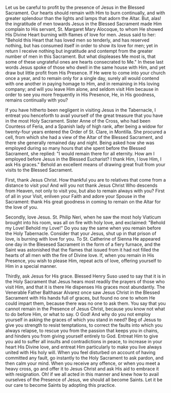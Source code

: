 
Let us be careful to profit by the presence of Jesus in the Blessed Sacrament. Our hearts should remain with Him to burn continually, and with greater splendour than the lights and lamps that adorn the Altar. But, alas! the ingratitude of men towards Jesus in the Blessed Sacrament made Him complain to His servant, St. Margaret Mary Alocoque, to whom He showed His Divine Heart burning with flames of love for men. Jesus said to her: \"Behold this Heart that has loved men so tenderly, and has reserved nothing, but has consumed itself in order to show its love for men; yet in return I receive nothing but ingratitude and contempt from the greater number of men in this Sacrament. But what displeases Me most is, that some of these ungrateful ones are hearts consecrated to Me.\" In these last words Jesus spoke of those who dwell in the same house with Him, and yet draw but little profit from His Presence. If He were to come into your church once a year, and to remain only for a single day, surely all would contend with one another in paying homage to Him, and in remaining in His loving company; and will you leave Him alone, and seldom visit Him because in order to see you more frequently in His Presence, He, in His goodness, remains continually with you?

If you have hitherto been negligent in visiting Jesus in the Tabernacle, I entreat you henceforth to avail yourself of the great treasure that you have in the most Holy Sacrament. Sister Anne of the Cross, who had been Countess of Feria, and a Spanish lady of high rank, after being a widow for twenty-four years entered the Order of St. Clare, in Montilla. She procured a cell, from which she had a view of the Altar of the Blessed Sacrament, and there she generally remained day and night. Being asked how she was employed during so many hours that she spent before the Blessed Sacrament, she replied: \"I would remain there for all eternity. How am I employed before Jesus in the Blessed Eucharist? I thank Him, I love Him, I ask His graces.\" Behold an excellent means of drawing great fruit from your visits to the Blessed Sacrament.

First, thank Jesus Christ. How thankful you are to relatives that come from a distance to visit you! And will you not thank Jesus Christ Who descends from Heaven, not only to visit you, but also to remain always with you? First of all in your Visit, enliven your Faith and adore your Spouse in the Sacrament: thank His great goodness in coming to remain on the Altar for the love of you.

Secondly, love Jesus. St. Philip Neri, when he saw the most holy Viaticum brought into his room, was all on fire with holy love, and exclaimed: \"Behold my Love! Behold my Love!\" Do you say the same when you remain before the Holy Tabernacle. Consider that your Jesus, shut up in that prison of love, is burning with love for you. To St. Catherine of Sienna He appeared one day in the Blesesed Sacrament in the form of a fiery furnace, and the Saint was astonished that the flames that issued from it had not filled the hearts of all men with the fire of Divine love. If, when you remain in His Presence, you wish to please Him, repeat acts of love, offering yourself to Him in a special manner.

Thirdly, ask Jesus for His grace. Blessed Henry Suso used to say that it is in the Holy Sacrament that Jesus hears most readily the prayers of those who visit Him, and that it is there He dispenses His graces most abundantly. The Venerable Father Balthasar Alvarez once saw Jesus Christ in the Blessed Sacrament with His hands full of graces, but found no one to whom He could impart them, because there was no one to ask them. You say that you cannot remain in the Presence of Jesus Christ, because you know not what to do before Him, or what to say. O God! And why do you not employ yourself in asking the graces of which you stand in need? Beg of Jesus to give you strength to resist temptations, to correct the faults into which you always relapse, to rescue you from the passion that keeps you in chains, and hinders you from giving yourself entirely to God. Entreat Him to give you aid to suffer all insults and contradictions in peace, to increase in your heart His Divine love, and entreat Him particularly to make you live always united with His holy will. When you feel disturbed on account of having committed any fault, go instantly to the Holy Sacrament to ask pardon, and then calm your mind. When you receive any offence, or when you meet a heavy cross, go and offer it to Jesus Christ and ask His aid to embrace it with resignation. Oh! if we all acted in this manner and knew how to avail ourselves of the Presence of Jesus, we should all become Saints. Let it be our care to become Saints by adopting this practice.

